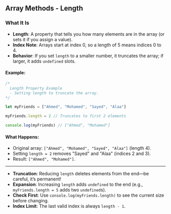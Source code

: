 
## Array Methods - Length

### What It Is
- **Length**: A property that tells you how many elements are in the array (or sets it if you assign a value).
- **Index Note**: Arrays start at index 0, so a length of 5 means indices 0 to 4.
- **Behavior**: If you set `length` to a smaller number, it truncates the array; if larger, it adds `undefined` slots.

#### Example:
```javascript
/*
  Length Property Example
  - Setting length to truncate the array.
*/

let myFriends = ["Ahmed", "Mohamed", "Sayed", "Alaa"]

myFriends.length = 2 // Truncates to first 2 elements

console.log(myFriends) // ["Ahmed", "Mohamed"]
```

#### What Happens:
- Original array: `["Ahmed", "Mohamed", "Sayed", "Alaa"]` (length 4).
- Setting `length = 2` removes "Sayed" and "Alaa" (indices 2 and 3).
- Result: `["Ahmed", "Mohamed"]`.

---


- **Truncation**: Reducing `length` deletes elements from the end—be careful, it’s permanent!
- **Expansion**: Increasing `length` adds `undefined` to the end (e.g., `myFriends.length = 5` adds two `undefined`s).
- **Check First**: Use `console.log(myFriends.length)` to see the current size before changing.
- **Index Limit**: The last valid index is always `length - 1`.


